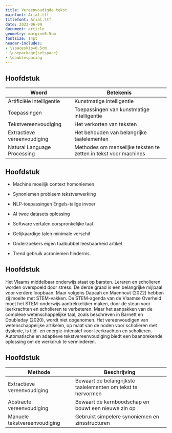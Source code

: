 ```yaml
---
title: Vereenvoudigde tekst
mainfont: Arial.ttf
titlefont: Arial.ttf
date: 2023-06-09
document: article
geometry: margin=0.5cm
fontsize: 14pt
header-includes:
- \spaceskip=0.5cm
- \usepackage{setspace}
- \doublespacing
---
```



## Hoofdstuk

| Woord | Betekenis |
| --- | --- |
| Artificiële intelligentie | Kunstmatige intelligentie |
| Toepassingen | Toepassingen van kunstmatige intelligentie |
| Tekstvereenvoudiging | Het verkorten van teksten |
| Extractieve vereenvoudiging | Het behouden van belangrijke taalelementen |
| Natural Language Processing | Methodes om menselijke teksten te zetten in tekst voor machines |

## Hoofdstuk

* Machine moeilijk context homoniemen



* Synoniemen probleem tekstverwerking



* NLP-toepassingen Engels-talige invoer



* AI twee datasets oplossing



* Software vertalen oorspronkelijke taal



* Gelijkaardige talen minimale verschil



* Onderzoekers eigen taalbubbel leesbaarheid artikel



* Trend gebruik acroniemen hindernis.



## Hoofdstuk

Het Vlaams middelbaar onderwijs staat op barsten. Leraren en scholieren worden overspoeld door stress. De derde graad is een belangrijke mijlpaal voor verdere loopbaan. Maar volgens Dapaah en Maenhout (2022) hebben zij moeite met STEM-vakken. De STEM-agenda van de Vlaamse Overheid moet het STEM-onderwijs aantrekkelijker maken, door de steun voor leerkrachten en scholieren te verbeteren. Maar het aanpakken van de complexe wetenschappelijke taal, zoals beschreven in Barnett en Doubleday (2020), wordt niet opgenomen. Het vereenvoudigen van wetenschappelijke artikelen, op maat van de noden voor scholieren met dyslexie, is tijd- en energie-intensief voor leerkrachten en scholieren. Automatische en adaptieve tekstvereenvoudiging biedt een baanbrekende oplossing om de werkdruk te verminderen.



## Hoofdstuk

| Methode | Beschrijving |
| --- | --- |
| Extractieve vereenvoudiging | Bewaart de belangrijkste taalelementen om tekst te hervormen |
| Abstracte vereenvoudiging | Bewaart de kernboodschap en bouwt een nieuwe zin op |
| Manuele tekstvereenvoudiging | Gebruikt simpelere synoniemen en zinsstructuren |